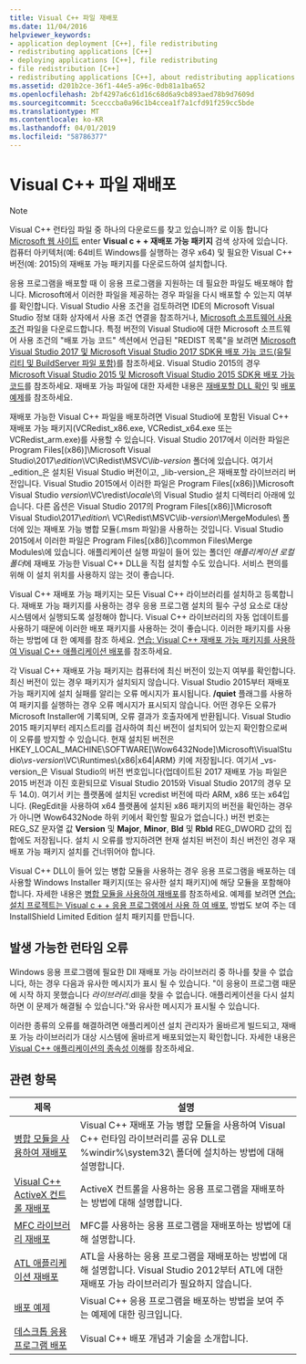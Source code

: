 ```yaml
---
title: Visual C++ 파일 재배포
ms.date: 11/04/2016
helpviewer_keywords:
- application deployment [C++], file redistributing
- redistributing applications [C++]
- deploying applications [C++], file redistributing
- file redistribution [C++]
- redistributing applications [C++], about redistributing applications
ms.assetid: d201b2ce-36f1-44e5-a96c-0db81a1ba652
ms.openlocfilehash: 2bf4297a6c61d16c68d6a9cb893aed78b9d7609d
ms.sourcegitcommit: 5cecccba0a96c1b4ccea1f7a1cfd91f259cc5bde
ms.translationtype: MT
ms.contentlocale: ko-KR
ms.lasthandoff: 04/01/2019
ms.locfileid: "58786377"
---
```

# <a name="redistributing-visual-c-files"></a>Visual C++ 파일 재배포

> [!NOTE]
> Visual C++ 런타임 파일 중 하나의 다운로드를 찾고 있습니까? 로 이동 합니다 [Microsoft 웹 사이트](http://www.microsoft.com/) enter **Visual c + + 재배포 가능 패키지** 검색 상자에 있습니다. 컴퓨터 아키텍처(예: 64비트 Windows를 실행하는 경우 x64) 및 필요한 Visual C++ 버전(예: 2015)의 재배포 가능 패키지를 다운로드하여 설치합니다.

응용 프로그램을 배포할 때 이 응용 프로그램을 지원하는 데 필요한 파일도 배포해야 합니다. Microsoft에서 이러한 파일을 제공하는 경우 파일을 다시 배포할 수 있는지 여부를 확인합니다. Visual Studio 사용 조건을 검토하려면 IDE의 Microsoft Visual Studio 정보 대화 상자에서 사용 조건 연결을 참조하거나, [Microsoft 소프트웨어 사용 조건](https://visualstudio.microsoft.com/license-terms/mlt687465/) 파일을 다운로드합니다. 특정 버전의 Visual Studio에 대한 Microsoft 소프트웨어 사용 조건의 "배포 가능 코드" 섹션에서 언급된 "REDIST 목록"을 보려면 [Microsoft Visual Studio 2017 및 Microsoft Visual Studio 2017 SDK용 배포 가능 코드(유틸리티 및 BuildServer 파일 포함)](/visualstudio/productinfo/2017-redistribution-vs)를 참조하세요. Visual Studio 2015의 경우 [Microsoft Visual Studio 2015 및 Microsoft Visual Studio 2015 SDK용 배포 가능 코드](/visualstudio/productinfo/2015-redistribution-vs)를 참조하세요. 재배포 가능 파일에 대한 자세한 내용은 [재배포할 DLL 확인](determining-which-dlls-to-redistribute.md) 및 [배포 예제](deployment-examples.md)를 참조하세요.

재배포 가능한 Visual C++ 파일을 배포하려면 Visual Studio에 포함된 Visual C++ 재배포 가능 패키지(VCRedist\_x86.exe, VCRedist\_x64.exe 또는 VCRedist\_arm.exe)를 사용할 수 있습니다. Visual Studio 2017에서 이러한 파일은 Program Files[(x86)]\\Microsoft Visual Studio\\2017\\_edition_\\VC\\Redist\\MSVC\\_lib-version_ 폴더에 있습니다. 여기서 _edition_은 설치된 Visual Studio 버전이고, _lib-version_은 재배포할 라이브러리 버전입니다. Visual Studio 2015에서 이러한 파일은 Program Files[(x86)]\Microsoft Visual Studio *version*\VC\redist\\*locale*\\의 Visual Studio 설치 디렉터리 아래에 있습니다. 다른 옵션은 Visual Studio 2017의 Program Files[(x86)]\\Microsoft Visual Studio\\2017\\_edition_\\ VC\\Redist\\MSVC\\_lib-version_\\MergeModules\\ 폴더에 있는 재배포 가능 병합 모듈(.msm 파일)을 사용하는 것입니다. Visual Studio 2015에서 이러한 파일은 Program Files[(x86)]\common Files\Merge Modules\\에 있습니다. 애플리케이션 실행 파일이 들어 있는 폴더인 *애플리케이션 로컬 폴더*에 재배포 가능한 Visual C++ DLL을 직접 설치할 수도 있습니다. 서비스 편의를 위해 이 설치 위치를 사용하지 않는 것이 좋습니다.

Visual C++ 재배포 가능 패키지는 모든 Visual C++ 라이브러리를 설치하고 등록합니다. 재배포 가능 패키지를 사용하는 경우 응용 프로그램 설치의 필수 구성 요소로 대상 시스템에서 실행되도록 설정해야 합니다. Visual C++ 라이브러리의 자동 업데이트를 사용하기 때문에 이러한 배포 패키지를 사용하는 것이 좋습니다. 이러한 패키지를 사용 하는 방법에 대 한 예제를 참조 하세요. [연습: Visual C++ 재배포 가능 패키지를 사용하여 Visual C++ 애플리케이션 배포](deploying-visual-cpp-application-by-using-the-vcpp-redistributable-package.md)를 참조하세요.

각 Visual C++ 재배포 가능 패키지는 컴퓨터에 최신 버전이 있는지 여부를 확인합니다. 최신 버전이 있는 경우 패키지가 설치되지 않습니다. Visual Studio 2015부터 재배포 가능 패키지에 설치 실패를 알리는 오류 메시지가 표시됩니다. **/quiet** 플래그를 사용하여 패키지를 실행하는 경우 오류 메시지가 표시되지 않습니다. 어떤 경우든 오류가 Microsoft Installer에 기록되며, 오류 결과가 호출자에게 반환됩니다. Visual Studio 2015 패키지부터 레지스트리를 검사하여 최신 버전이 설치되어 있는지 확인함으로써 이 오류를 방지할 수 있습니다. 현재 설치된 버전은 HKEY_LOCAL_MACHINE\SOFTWARE[\Wow6432Node]\Microsoft\VisualStudio\\_vs-version_\VC\Runtimes\\{x86|x64|ARM} 키에 저장됩니다. 여기서 _vs-version_은 Visual Studio의 버전 번호입니다(업데이트된 2017 재배포 가능 파일은 2015 버전과 이진 호환되므로 Visual Studio 2015와 Visual Studio 2017의 경우 모두 14.0). 여기서 키는 플랫폼에 설치된 vcredist 버전에 따라 ARM, x86 또는 x64입니다. (RegEdit을 사용하여 x64 플랫폼에 설치된 x86 패키지의 버전을 확인하는 경우가 아니면 Wow6432Node 하위 키에서 확인할 필요가 없습니다.) 버전 번호는 REG_SZ 문자열 값 **Version** 및 **Major**, **Minor**, **Bld** 및 **Rbld** REG_DWORD 값의 집합에도 저장됩니다. 설치 시 오류를 방지하려면 현재 설치된 버전이 최신 버전인 경우 재배포 가능 패키지 설치를 건너뛰어야 합니다.

Visual C++ DLL이 들어 있는 병합 모듈을 사용하는 경우 응용 프로그램을 배포하는 데 사용할 Windows Installer 패키지(또는 유사한 설치 패키지)에 해당 모듈을 포함해야 합니다. 자세한 내용은 [병합 모듈을 사용하여 재배포](redistributing-components-by-using-merge-modules.md)를 참조하세요. 예제를 보려면 [연습: 설치 프로젝트는 Visual c + + 응용 프로그램에서 사용 하 여 배포](walkthrough-deploying-a-visual-cpp-application-by-using-a-setup-project.md), 방법도 보여 주는 데 InstallShield Limited Edition 설치 패키지를 만듭니다.

## <a name="potential-run-time-errors"></a>발생 가능한 런타임 오류

Windows 응용 프로그램에 필요한 Dll 재배포 가능 라이브러리 중 하나를 찾을 수 없습니다, 하는 경우 다음과 유사한 메시지가 표시 될 수 있습니다. "이 응용이 프로그램 때문에 시작 하지 못했습니다 *라이브러리*.dll을 찾을 수 없습니다. 애플리케이션을 다시 설치하면 이 문제가 해결될 수 있습니다."와 유사한 메시지가 표시될 수 있습니다.

이러한 종류의 오류를 해결하려면 애플리케이션 설치 관리자가 올바르게 빌드되고, 재배포 가능 라이브러리가 대상 시스템에 올바르게 배포되었는지 확인합니다. 자세한 내용은 [Visual C++ 애플리케이션의 종속성 이해](understanding-the-dependencies-of-a-visual-cpp-application.md)를 참조하세요.

## <a name="related-topics"></a>관련 항목

|제목|설명|
|-----------|-----------------|
|[병합 모듈을 사용하여 재배포](redistributing-components-by-using-merge-modules.md)|Visual C++ 재배포 가능 병합 모듈을 사용하여 Visual C++ 런타임 라이브러리를 공유 DLL로 %windir%\system32\ 폴더에 설치하는 방법에 대해 설명합니다.|
|[Visual C++ ActiveX 컨트롤 재배포](redistributing-visual-cpp-activex-controls.md)|ActiveX 컨트롤을 사용하는 응용 프로그램을 재배포하는 방법에 대해 설명합니다.|
|[MFC 라이브러리 재배포](redistributing-the-mfc-library.md)|MFC를 사용하는 응용 프로그램을 재배포하는 방법에 대해 설명합니다.|
|[ATL 애플리케이션 재배포](redistributing-an-atl-application.md)|ATL을 사용하는 응용 프로그램을 재배포하는 방법에 대해 설명합니다. Visual Studio 2012부터 ATL에 대한 재배포 가능 라이브러리가 필요하지 않습니다.|
|[배포 예제](deployment-examples.md)|Visual C++ 응용 프로그램을 배포하는 방법을 보여 주는 예제에 대한 링크입니다.|
|[데스크톱 응용 프로그램 배포](deploying-native-desktop-applications-visual-cpp.md)|Visual C++ 배포 개념과 기술을 소개합니다.|